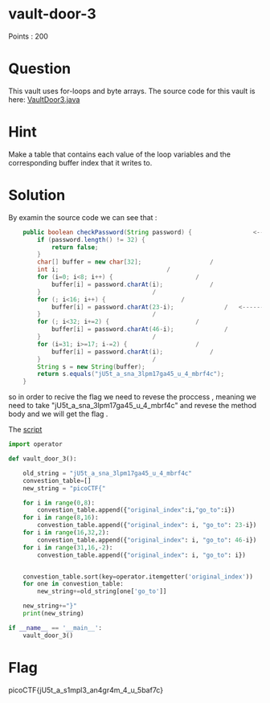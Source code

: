 # vault-door-3

Points : 200

# Question

This vault uses for-loops and byte arrays. The source code for this vault is here: [VaultDoor3.java](VaultDoor3.java)

# Hint 

Make a table that contains each value of the loop variables and the corresponding buffer index that it writes to.

# Solution
By examin the source code we can see that : 

```java
    public boolean checkPassword(String password) { 				<---------------- Call the methon with our input(flag)
        if (password.length() != 32) {
            return false;
        }
        char[] buffer = new char[32];					/
        int i;								/
        for (i=0; i<8; i++) {						/
            buffer[i] = password.charAt(i);				/
        }								/
        for (; i<16; i++) {						/
            buffer[i] = password.charAt(23-i);				/	<------ The method body do some manipulation on the flag
        }								/
        for (; i<32; i+=2) {						/	
            buffer[i] = password.charAt(46-i);				/
        }								/
        for (i=31; i>=17; i-=2) {					/
            buffer[i] = password.charAt(i);				/
        }								/
        String s = new String(buffer);				
        return s.equals("jU5t_a_sna_3lpm17ga45_u_4_mbrf4c"); 			<------- If our input after the maniputlaion equal to "jU5t_a_sna_3lpm17ga45_u_4_mbrf4c" meaning we gave the  rigt flag
    }
```

so in order to recive the flag we need to revese the proccess , meaning we need to take "jU5t_a_sna_3lpm17ga45_u_4_mbrf4c" and revese the method body and we will get the flag .

The [script](script.py)
```python
import operator

def vault_door_3():

    old_string = "jU5t_a_sna_3lpm17ga45_u_4_mbrf4c"
    convestion_table=[]
    new_string = "picoCTF{"

    for i in range(0,8):
        convestion_table.append({"original_index":i,"go_to":i})
    for i in range(8,16):
        convestion_table.append({"original_index": i, "go_to": 23-i})
    for i in range(16,32,2):
        convestion_table.append({"original_index": i, "go_to": 46-i})
    for i in range(31,16,-2):
        convestion_table.append({"original_index": i, "go_to": i})


    convestion_table.sort(key=operator.itemgetter('original_index'))
    for one in convestion_table:
        new_string+=old_string[one['go_to']]

    new_string+="}"
    print(new_string)

if __name__ == '__main__':
    vault_door_3()

```

# Flag
picoCTF{jU5t_a_s1mpl3_an4gr4m_4_u_5baf7c}
